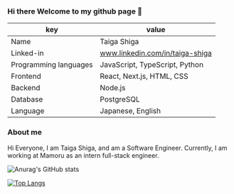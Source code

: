### Hi there Welcome to my github page 🤝

<!--
**gagataiga/gagataiga** is a ✨ _special_ ✨ repository because its `README.md` (this file) appears on your GitHub profile.

- 🔭 I’m currently working on ...
- 🌱 I’m currently learning ...
- 👯 I’m looking to collaborate on ...
- 🤔 I’m looking for help with ...
- 💬 Ask me about ...
- 📫 How to reach me: ...
- 😄 Pronouns: ...
- ⚡ Fun fact: ...
-->

| key | value |
| ---- | ---- |
| Name | Taiga Shiga |
| Linked-in | www.linkedin.com/in/taiga-shiga | 
| Programming languages | JavaScript, TypeScript, Python |
| Frontend | React, Next.js, HTML, CSS|
| Backend | Node.js |
| Database | PostgreSQL |
| Language | Japanese, English |

### About me 
Hi Everyone, I am Taiga Shiga, and am a Software Engineer. 
Currently, I am working at Mamoru as an intern full-stack engineer. 

![Anurag's GitHub stats](https://github-readme-stats.vercel.app/api?username=gagataiga&show_icons=true&theme=transparent)

[![Top Langs](https://github-readme-stats.vercel.app/api/top-langs/?username=gagataiga&layout=donut)](https://github.com/anuraghazra/github-readme-stats)
